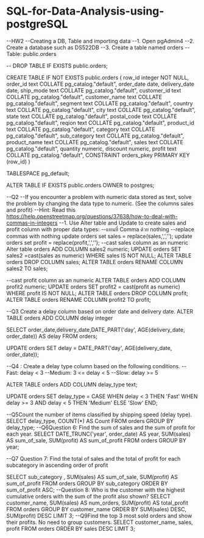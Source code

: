 # SQL-for-Data-Analysis-using-postgreSQL
--HW2
--Creating a DB, Table and importing data
--1.	Open pgAdmin4
--2.	Create a database such as DS522DB
--3.	Create a table named orders
-- Table: public.orders

-- DROP TABLE IF EXISTS public.orders;

CREATE TABLE IF NOT EXISTS public.orders
(
    row_id integer NOT NULL,
    order_id text COLLATE pg_catalog."default",
    order_date date,
    delivery_date date,
    ship_mode text COLLATE pg_catalog."default",
    customer_id text COLLATE pg_catalog."default",
    customer_name text COLLATE pg_catalog."default",
    segment text COLLATE pg_catalog."default",
    country text COLLATE pg_catalog."default",
    city text COLLATE pg_catalog."default",
    state text COLLATE pg_catalog."default",
    postal_code text COLLATE pg_catalog."default",
    reqion text COLLATE pg_catalog."default",
    product_id text COLLATE pg_catalog."default",
    category text COLLATE pg_catalog."default",
    sub_category text COLLATE pg_catalog."default",
    product_name text COLLATE pg_catalog."default",
    sales text COLLATE pg_catalog."default",
    quantity numeric,
    discount numeric,
    profit text COLLATE pg_catalog."default",
    CONSTRAINT orders_pkey PRIMARY KEY (row_id)
)

TABLESPACE pg_default;

ALTER TABLE IF EXISTS public.orders
    OWNER to postgres;

--Q2
--If you encounter a problem with numeric data stored as text, solve the problem by changing the data type to numeric. (See the columns sales and profit)
--Hint: Read this https://help.openstreetmap.org/questions/37638/how-to-deal-with-commas-in-integers
--1.	Use Alter table and Update to create sales and profit column with proper data types: 
--แทนที่ Comma ด้วย nothing
--replace commas with nothing
update orders set sales = replace(sales,',','');
update orders set profit = replace(profit,',','');
--cast sales column as an numeric
Alter table orders ADD COLUMN sales2 numeric;
UPDATE orders SET sales2 =cast(sales as numeric) WHERE sales IS NOT NULL;
ALTER TABLE orders DROP COLUMN sales;
ALTER TABLE orders RENAME COLUMN sales2 TO sales;

--cast profit column as an numeric
ALTER TABLE orders ADD COLUMN profit2 numeric;
UPDATE orders SET profit2 = cast(profit as numeric) WHERE profit IS NOT NULL;
ALTER TABLE orders DROP COLUMN profit;
ALTER TABLE orders RENAME COLUMN profit2 TO profit;

--Q3 Create a delay column based on order date and delivery date.
ALTER TABLE orders ADD COLUMN delay integer

SELECT order_date,delivery_date,DATE_PART('day', AGE(delivery_date, order_date)) AS delay
FROM orders;

UPDATE orders
SET delay = DATE_PART('day', AGE(delivery_date, order_date));

--Q4 : Create a delay type column based on the following conditions.
--Fast: delay < 3
--Medium: 3 <= delay < 5
--Slow: delay >= 5

ALTER TABLE orders ADD COLUMN delay_type text;

UPDATE orders
SET delay_type = 
    CASE 
        WHEN delay < 3 THEN 'Fast'
        WHEN delay >= 3 AND delay < 5 THEN 'Medium'
        ELSE 'Slow'
    END;

--Q5Count the number of items classified by shipping speed (delay type).
SELECT delay_type, COUNT(*) AS Count
FROM orders
GROUP BY delay_type;
--Q6Question 6: Find the sum of sales and the sum of profit for each year.
SELECT DATE_TRUNC('year', order_date) AS year,
       SUM(sales) AS sum_of_sale,
       SUM(profit) AS sum_of_profit
FROM orders
GROUP BY year;

--Q7 Question 7: Find the total of sales and the total of profit for each subcategory in ascending order of profit

SELECT sub_category ,
       SUM(sales) AS sum_of_sale,
       SUM(profit) AS sum_of_profit
FROM orders
GROUP BY sub_category 
ORDER BY sum_of_profit ASC;
--Question 8: Who is the customer with the highest cumulative orders with the sum of the profit also shown?
SELECT customer_name, SUM(sales) AS num_orders, SUM(profit) AS total_profit
FROM orders
GROUP BY customer_name
ORDER BY SUM(sales) DESC, SUM(profit) DESC
LIMIT 3;
--Q9Find the top 3 most sold orders and show their profits. No need to group customers.
SELECT customer_name, sales, profit
FROM orders
ORDER BY sales DESC
LIMIT 3;
